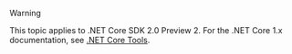 > [!WARNING]
> This topic applies to .NET Core SDK 2.0 Preview 2. For the .NET Core 1.x documentation, see [.NET Core Tools](/dotnet/articles/core/tools/index).